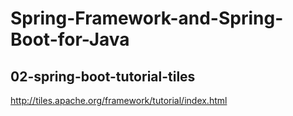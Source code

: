# Spring-Framework-and-Spring-Boot-for-Java

02-spring-boot-tutorial-tiles
-----------------------------
http://tiles.apache.org/framework/tutorial/index.html
